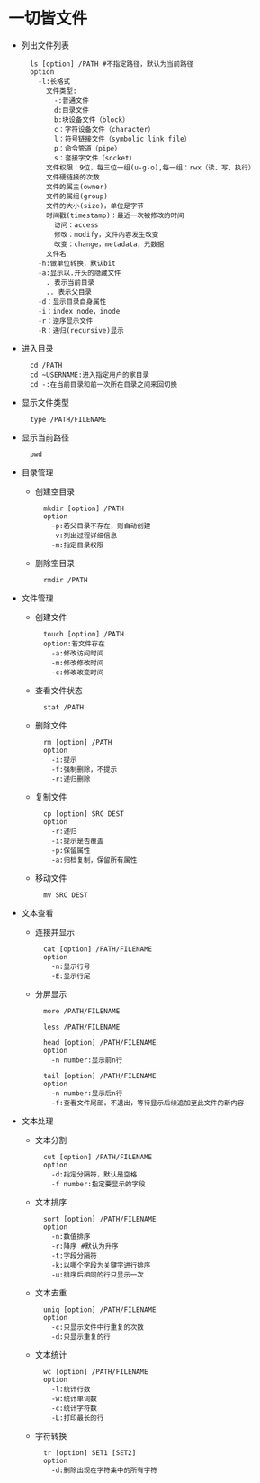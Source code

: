 # 一切皆文件

* 列出文件列表

        ls [option] /PATH #不指定路径，默认为当前路径  
        option
          -l:长格式
            文件类型:
              -:普通文件
              d:目录文件
              b:块设备文件（block）
              c：字符设备文件（character）
              l：符号链接文件（symbolic link file）
              p：命令管道（pipe）
              s：套接字文件（socket）
            文件权限：9位，每三位一组(u-g-o),每一组：rwx（读、写、执行）
            文件硬链接的次数
            文件的属主(owner)
            文件的属组(group)
            文件的大小(size)，单位是字节
            时间戳(timestamp)：最近一次被修改的时间
              访问：access
              修改：modify，文件内容发生改变
              改变：change，metadata，元数据
            文件名
          -h:做单位转换，默认bit
          -a:显示以.开头的隐藏文件
            . 表示当前目录
            .. 表示父目录
          -d：显示目录自身属性
          -i：index node，inode
          -r：逆序显示文件
          -R：递归(recursive)显示 

* 进入目录

        cd /PATH
        cd ~USERNAME:进入指定用户的家目录
        cd -:在当前目录和前一次所在目录之间来回切换

* 显示文件类型

        type /PATH/FILENAME

* 显示当前路径

        pwd

* 目录管理

    * 创建空目录

            mkdir [option] /PATH
            option
              -p:若父目录不存在，则自动创建
              -v:列出过程详细信息
              -m:指定目录权限

    * 删除空目录

            rmdir /PATH

* 文件管理

    * 创建文件

            touch [option] /PATH
            option:若文件存在
              -a:修改访问时间
              -m:修改修改时间
              -c:修改改变时间

    * 查看文件状态

            stat /PATH

    * 删除文件
    
            rm [option] /PATH
            option
              -i:提示
              -f:强制删除，不提示
              -r:递归删除

    * 复制文件

            cp [option] SRC DEST
            option
              -r:递归
              -i:提示是否覆盖
              -p:保留属性
              -a:归档复制，保留所有属性

    * 移动文件

            mv SRC DEST

* 文本查看

    * 连接并显示

            cat [option] /PATH/FILENAME
            option
              -n:显示行号
              -E:显示行尾

    * 分屏显示

            more /PATH/FILENAME

            less /PATH/FILENAME

            head [option] /PATH/FILENAME
            option
              -n number:显示前n行

            tail [option] /PATH/FILENAME
            option
              -n number:显示后n行
              -f:查看文件尾部，不退出，等待显示后续追加至此文件的新内容

* 文本处理

    * 文本分割

            cut [option] /PATH/FILENAME
            option
              -d:指定分隔符，默认是空格
              -f number:指定要显示的字段

    * 文本排序

            sort [option] /PATH/FILENAME
            option
              -n:数值排序
              -r:降序 #默认为升序
              -t:字段分隔符
              -k:以哪个字段为关键字进行排序
              -u:排序后相同的行只显示一次

    * 文本去重
    
            uniq [option] /PATH/FILENAME
            option 
              -c:只显示文件中行重复的次数
              -d:只显示重复的行

    * 文本统计

            wc [option] /PATH/FILENAME
            option
              -l:统计行数
              -w:统计单词数
              -c:统计字符数
              -L:打印最长的行

    * 字符转换
        
            tr [option] SET1 [SET2]
            option
              -d:删除出现在字符集中的所有字符


